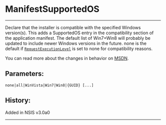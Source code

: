 # ManifestSupportedOS

---

Declare that the installer is compatible with the specified Windows version(s). This adds a SupportedOS entry in the compatibility section of the application manifest. The default list of Win7+Win8 will probably be updated to include newer Windows versions in the future. none is the default if [`RequestExecutionLevel`][1] is set to none for compatibility reasons.

You can read more about the changes in behavior on [MSDN][2].

## Parameters:

    none|all|WinVista|Win7|Win8|{GUID} [...]

## History:

Added in NSIS v3.0a0

---

[1]: RequestExecutionLevel.md
[2]: http://msdn.microsoft.com/en-us/library/windows/desktop/hh848036